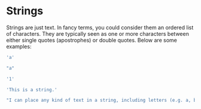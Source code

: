 # Strings

Strings are just text. In fancy terms, you could consider them an ordered list of characters. They are typically seen as one or more characters between either single quotes (apostrophes) or double quotes. Below are some examples:

``` ruby
'a'
```

``` ruby
"a"
```

``` ruby
'1'
```

``` ruby
'This is a string.'
```

``` ruby
"I can place any kind of text in a string, including letters (e.g. a, b, c), numbers (e.g. 1, 2, 3), or any other characters, no matter how special (e.g. $, %, *)."
```
